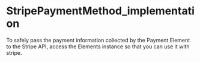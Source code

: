 # StripePaymentMethod_implementation
To safely pass the payment information collected by the Payment Element to the Stripe API, access the Elements instance so that you can use it with stripe.
